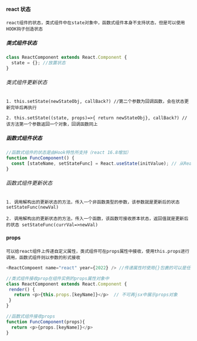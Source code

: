 #### react 状态

`react组件的状态，类式组件中在state对象中，函数式组件本身不支持状态，但是可以使用HOOK钩子创造状态`

##### 类式组件状态

```javascript
class ReactComponent extends React.Component {
  state = {}; //放置状态
}
```

###### 类式组件更新状态

`1. this.setState(newStateObj, callBack?) //第二个参数为回调函数，会在状态更新完毕后再执行`

`2. this.setState((state, props)=>{ return newStateObj}, callBack?) //该方法第一个参数返回一个对象，回调函数同上`

##### 函数式组件状态

```javascript
//函数式组件的状态是由Hook特性所支持（react 16.8增加）
function FuncComponent() {
  const [stateName, setStateFunc] = React.useState(initValue); // 从React.useState()中解构出属性和更改属性的办法，传入的参数就是属性的初始值
}
```

###### 函数式组件更新状态

`1. 调用解构出的更新状态的方法，传入一个非函数类型的参数，该参数就是更新后的状态 setStateFunc(newVal)`

`2. 调用解构出的更新状态的方法，传入一个函数，该函数可接收原本状态，返回值就是更新后的状态 setStateFunc(currVal=>newVal)`

#### props

`可以给react组件上传递自定义属性，类式组件可在props属性中接收，使用this.props进行调用，函数式组件则以参数的形式接收`

```javascript
<ReactCompoent name="react" year={2022} /> //传递属性时使用{}包裹的可以是任何的js变量或者是js表达式

//类式组件接收prop在组件实例的props属性对象中
class ReactComponent extends React.Component {
 render() {
   return <p>{this.props.[keyName]}</p>  // 不可再jsx中展示props对象
 }
}

//函数式组件接收props
function FuncComponent(props){
  return <p>{props.[keyName]}</p>
}
```

